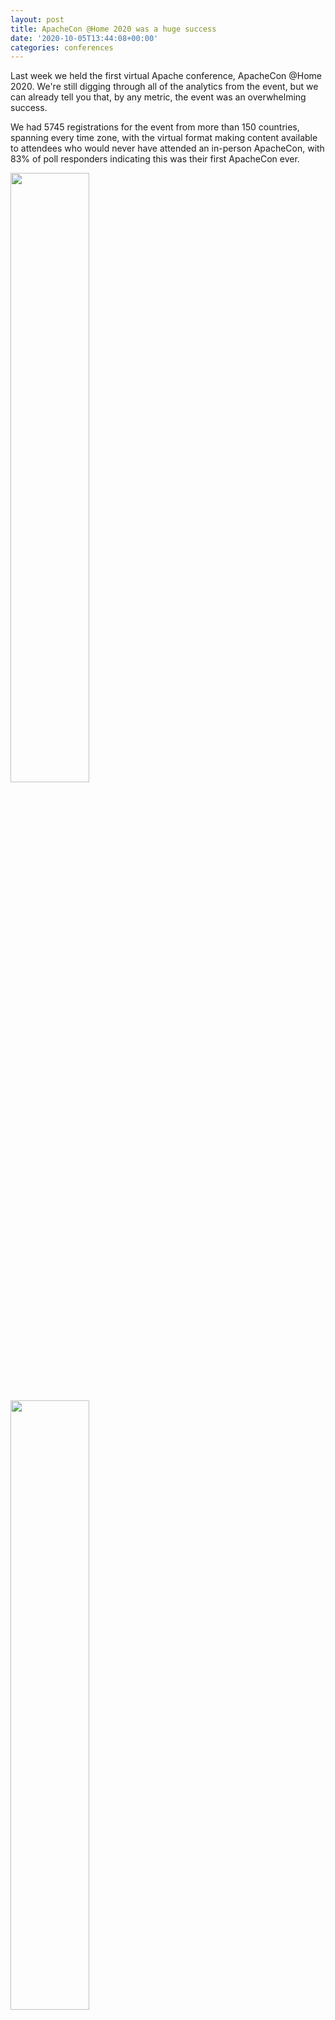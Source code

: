 ```yaml
---
layout: post
title: ApacheCon @Home 2020 was a huge success
date: '2020-10-05T13:44:08+00:00'
categories: conferences
---
```

<p>Last week we held the first virtual Apache conference, ApacheCon @Home 2020. We're still digging through all of the analytics from the event, but we can already tell you that, by any metric, the event was an overwhelming success.</p><p>We had 5745 registrations for the event from more than 150 countries, spanning every time zone, with the virtual format making content available to attendees who would never have attended an in-person ApacheCon, with 83% of poll responders indicating this was their first ApacheCon ever.</p><p><img src="https://blogs.apache.org/conferences/mediaresource/8efd1f7a-f70d-4fbf-9f30-71c621be5891" style="width: 50%;"></p>

<img src="https://blogs.apache.org/conferences/mediaresource/e736b815-61aa-4696-b99f-11c33a26c2fc" style="width: 50%;">

<p>We had presentations in Hindi, Mandarin, and Spanish, for the first time at an ApacheCon, with online presentation giving us access to many speakers who had never spoken at ApacheCon before.</p><p>Content was presented in <a href="https://www.apachecon.com/acah2020/tracks/" target="_blank">25 tracks</a>, including Big Data, Groovy, Pulsar, httpd, Community, Incubator, cTAKES, Geospatial, and a first-ever dedicated Mandarin language track. And we had brilliant keynotes from Sheng Wu, Thomas Huang, Camille Fournier, and Edmon Begoli.</p><p>Another highlight of the event was the <a href="https://bugbash.muse.dev/" target="_blank" style="background-color: rgb(255, 255, 255);">Bug Bash</a> hosted by one of our sponsors, Muse.dev. Seven teams competed to fix bugs, across several Apache projects, identified by the Muse.dev code analysis tool. Congratulations to TeamThread who won with an impressive 610 points!<br></p><p>If you attended the event (or even if you didn't!), you can still <a href="https://s.apache.org/acah-tshirt" target="_blank">purchase your ApacheCon @Home 2020 event tshirt</a>.</p><p>ApacheCon was made possible by our sponsors. Platinum sponsors were Instaclustr, Red Hat, DataStax, VMWare, Apple, Amazon, IBM, and Imply. Gold sponsors were OpenLogic, Cerner, and RX-M. Bronze sponsors were Codethink, US Postgresql Association, and Muse.dev. A huge thank you to them!<br></p><p>If you missed the event, don't worry - we are even now processing the hundreds of hours of videos from the event, and they will appear&nbsp;<a href="https://youtube.com/theapachefoundation" target="_blank" style="background-color: rgb(255, 255, 255);">on our YouTube channel</a>&nbsp;over the coming days. Follow us&nbsp;<a href="https://twitter.com/apachecon" target="_blank" style="background-color: rgb(255, 255, 255);">on twitter</a>&nbsp;to find out when the videos become available.<br></p>
